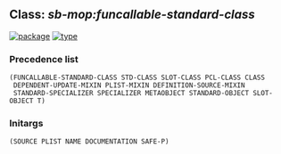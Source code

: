 ## Class: ***sb-mop:funcallable-standard-class***
[![package](https://img.shields.io/badge/Package-SB--MOP-5f9ea0.svg?style=social&colorA=999999)](../) [![type](https://img.shields.io/badge/Type-Class-5f9ea0.svg?style=social&colorA=999999)](../#class) 
### Precedence list
```
(FUNCALLABLE-STANDARD-CLASS STD-CLASS SLOT-CLASS PCL-CLASS CLASS
 DEPENDENT-UPDATE-MIXIN PLIST-MIXIN DEFINITION-SOURCE-MIXIN
 STANDARD-SPECIALIZER SPECIALIZER METAOBJECT STANDARD-OBJECT SLOT-OBJECT T)
```
### Initargs
```
(SOURCE PLIST NAME DOCUMENTATION SAFE-P)
```

